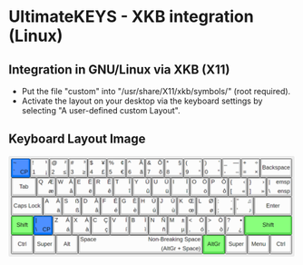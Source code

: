 # UltimateKEYS - XKB integration (Linux)

## Integration in GNU/Linux via XKB (X11)

- Put the file "custom" into "/usr/share/X11/xkb/symbols/" (root required).
- Activate the layout on your desktop via the keyboard settings by selecting "A user-defined custom Layout".

## Keyboard Layout Image

![UltimateKEYS - Keyboard Layout Image](../images/UltimateKEYS%20-%20Keyboard%20Layout%20Image.png)
